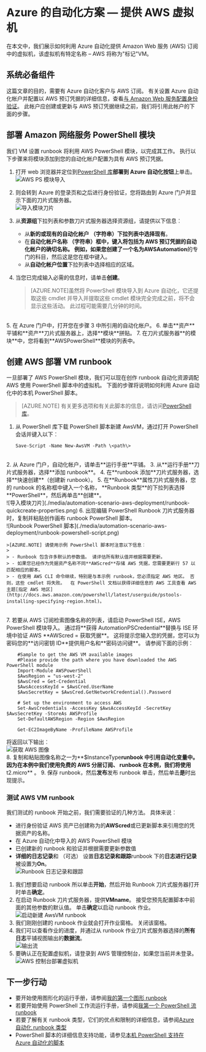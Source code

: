 <properties
   pageTitle="自动在 Amazon Web 服务中的虚拟机的部署 |Microsoft Azure"
   description="本文介绍如何使用 Azure 自动化来自动创建 Amazon Web 服务虚拟机"
   services="automation"
   documentationCenter=""
   authors="mgoedtel"
   manager="jwhit"
   editor="" />
<tags
   ms.service="automation"
   ms.devlang="na"
   ms.topic="article"
   ms.tgt_pltfrm="na"
   ms.workload="na"
   ms.date="08/17/2016"
   ms.author="tiandert; bwren" />

# <a name="azure-automation-scenario---provision-an-aws-virtual-machine"></a>Azure 的自动化方案 — 提供 AWS 虚拟机 

在本文中，我们展示如何利用 Azure 自动化提供 Amazon Web 服务 (AWS) 订阅中的虚拟机，该虚拟机有特定名称 – AWS 将称为"标记"VM。

## <a name="prerequisites"></a>系统必备组件

这篇文章的目的，需要有 Azure 自动化客户与 AWS 订阅。 有关设置 Azure 自动化帐户并配置以 AWS 预订凭据的详细信息，查看[与 Amazon Web 服务配置身份验证](../automation/automation-sec-configure-aws-account.md)。  此帐户应创建或更新与 AWS 预订凭据继续之前，我们将引用此帐户的下面的步骤。


## <a name="deploy-amazon-web-services-powershell-module"></a>部署 Amazon 网络服务 PowerShell 模块

我们 VM 设置 runbook 将利用 AWS PowerShell 模块，以完成其工作。 执行以下步骤来将模块添加到您的自动化帐户配置为具有 AWS 预订凭据。  

1. 打开 web 浏览器并定位到[PowerShell 库](http://www.powershellgallery.com/packages/AWSPowerShell/)**部署到 Azure 自动化按钮**上单击。<br> ![AWS PS 模块导入](./media/automation-scenario-aws-deployment/powershell-gallery-download-awsmodule.png)

2. 则会转到 Azure 的登录页和之后进行身份验证，您将路由到 Azure 门户并显示下面的刀片式服务器。<br> ![导入模块刀片](./media/automation-scenario-aws-deployment/deploy-aws-powershell-module-parameters.png)

3. 从**资源组**下拉列表和参数刀片式服务器选择资源组，请提供以下信息︰
   * 从**新的或现有的自动化帐户 （字符串）**下拉列表中选择**现有**。  
   * 在**自动化帐户名称 （字符串）**框中，键入将包括为 AWS 预订凭据的自动化帐户的确切名称。  例如，如果您创建了一个名为**AWSAutomation**的专门的科目，然后这是您在框中键入。
   * 从**自动化帐户位置**下拉列表中选择相应的区域。

4. 当您已完成输入必需的信息时，请单击**创建**。

    >[AZURE.NOTE]虽然将 PowerShell 模块导入到 Azure 自动化，它还提取这些 cmdlet 并导入并提取这些 cmdlet 模块完全完成之前，将不会显示这些活动。 此过程可能需要几分钟的时间。  
<br>
5. 在 Azure 门户中，打开您在步骤 3 中所引用的自动化帐户。
6. 单击**资产**平铺和**资产**刀片式服务器上，选择**模块**拼贴。
7. 在刀片式服务器**的模块**中，您将看到**AWSPowerShell**模块的列表中。

## <a name="create-aws-deploy-vm-runbook"></a>创建 AWS 部署 VM runbook

一旦部署了 AWS PowerShell 模块，我们可以现在创作 runbook 自动化资源调配 AWS 使用 PowerShell 脚本中的虚拟机。 下面的步骤将说明如何利用 Azure 自动化中的本机 PowerShell 脚本。  

>[AZURE.NOTE] 有关更多选项和有关此脚本的信息，请访问[PowerShell 库](https://www.powershellgallery.com/packages/New-AwsVM/DisplayScript)。


1. 从 PowerShell 库下载 PowerShell 脚本新建 AwsVM，通过打开 PowerShell 会话并键入以下︰<br>
   ```
   Save-Script -Name New-AwsVM -Path \<path\>
   ```
<br>
2. 从 Azure 门户，自动化帐户，请单击**运行手册**平铺。  
3. 从**运行手册**刀片式服务器，选择**添加 runbook**。
4. 在**runbook 添加**刀片式服务器，选择**快速创建**（创建新 runbook）。
5. 在**Runbook**属性刀片式服务器，您的 runbook 的名称框中键入一个名称， **Runbook 类型**的下拉列表选择**PowerShell**，然后再单击**创建**。<br> ![导入模块刀片](./media/automation-scenario-aws-deployment/runbook-quickcreate-properties.png)
6. 出现编辑 PowerShell Runbook 刀片式服务器时，复制并粘贴创作画布 runbook PowerShell 脚本。<br> ![Runbook PowerShell 脚本](./media/automation-scenario-aws-deployment/runbook-powershell-script.png)<br>

    >[AZURE.NOTE] 请使用示例 PowerShell 脚本时注意以下信息︰
    >
    > - Runbook 包含许多默认的参数值。 请评估所有默认值并根据需要更新。
    > - 如果您已经作为凭据资产名称不同**AWScred**存储 AWS 凭据，您需要更新行 57 以匹配相应的脚本。  
    > - 在使用 AWS CLI 命令继续，特别是与本示例 runbook，您必须指定 AWS 地区。 否则，这些 cmdlet 将失败。  在 PowerShell 文档以获得详细信息的 AWS 工具查看 AWS 主题[指定 AWS 地区](http://docs.aws.amazon.com/powershell/latest/userguide/pstools-installing-specifying-region.html)。  
<br>
7. 若要从 AWS 订阅检索图像名称的列表，请启动 PowerShell ISE，AWS PowerShell 模块导入。  通过将**获得 AutomationPSCredential**替换与 ISE 环境中验证 AWS **AWScred = 获取凭据**。  这将提示您输入您的凭据，您可以为密码您的**访问密钥 ID**提供用户名和**密码访问键**。  请参阅下面的示例︰

        #Sample to get the AWS VM available images
        #Please provide the path where you have downloaded the AWS PowerShell module
        Import-Module AWSPowerShell
        $AwsRegion = "us-west-2"
        $AwsCred = Get-Credential
        $AwsAccessKeyId = $AwsCred.UserName
        $AwsSecretKey = $AwsCred.GetNetworkCredential().Password

        # Set up the environment to access AWS
        Set-AwsCredentials -AccessKey $AwsAccessKeyId -SecretKey $AwsSecretKey -StoreAs AWSProfile
        Set-DefaultAWSRegion -Region $AwsRegion

        Get-EC2ImageByName -ProfileName AWSProfile
   将返回以下输出︰<br>
   ![获取 AWS 图像](./media/automation-scenario-aws-deployment/powershell-ise-output.png)  
8. 复制和粘贴图像名称之一为**$InstanceType**runbook 中引用自动化变量中。 因为在本例中我们使用免费的 AWS 分层订阅、 runbook 在本例，我们将使用**t2.micro** 。
9. 保存 runbook，然后**发布**发布 runbook 单击，然后单击**是**时出现提示。


### <a name="testing-the-aws-vm-runbook"></a>测试 AWS VM runbook
我们测试的 runbook 开始之前，我们需要验证的几种方法。 具体来说︰

   -  进行身份验证 AWS 资产已创建称为的**AWScred**或已更新脚本来引用您的凭据资产的名称。  
   -  在 Azure 自动化中导入的 AWS PowerShell 模块
   -  已创建新的 runbook 和验证并根据需要更新参数值
   -  **详细的日志记录**和 （可选） 设置**日志记录和跟踪**runbook 下的**日志进行记录**被设置为**On**。<br> ![Runbook 日志记录和跟踪](./media/automation-scenario-aws-deployment/runbook-settings-logging-and-tracing.png)

1. 我们想要启动 runbook 所以单击**开始**，然后开始 Runbook 刀片式服务器打开时单击**确定**。
2. 在启动 Runbook 刀片式服务器，提供**VMname**。  接受您预先配置脚本中前面的其他参数的默认值。  单击**确定**以启动 runbook 作业。<br> ![启动新建 AwsVM runbook](./media/automation-scenario-aws-deployment/runbook-start-job-parameters.png)
3. 我们刚刚创建的 runbook 作业就会打开作业窗格。 关闭该窗格。
4. 我们可以查看作业的进度，并通过从 runbook 作业刀片式服务器选择的**所有日志**平铺视图输出的**数据流**。<br> ![输出流](./media/automation-scenario-aws-deployment/runbook-job-streams-output.png)
5. 要确认正在配置虚拟机，请登录到 AWS 管理控制台，如果您当前并未登录。<br> ![AWS 控制台部署虚拟机](./media/automation-scenario-aws-deployment/aws-instances-status.png)

## <a name="next-steps"></a>下一步行动
-   要开始使用图形化的运行手册，请参阅[我的第一个图形 runbook](automation-first-runbook-graphical.md)
-   若要开始使用 PowerShell 工作流运行手册，请参阅[我第一个 PowerShell 流 runbook](automation-first-runbook-textual.md)
-   若要了解有关 runbook 类型，它们的优点和限制的详细信息，请参阅[Azure 自动化 runbook 类型](automation-runbook-types.md)
-   PowerShell 脚本的详细信息支持功能，请参见[本机 PowerShell 支持在 Azure 自动化的脚本](https://azure.microsoft.com/blog/announcing-powershell-script-support-azure-automation-2/)
